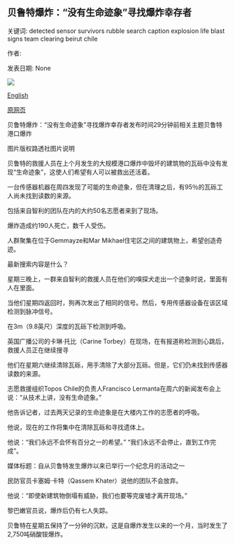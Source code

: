 ## 贝鲁特爆炸：“没有生命迹象”寻找爆炸幸存者

关键词: detected sensor survivors rubble search caption explosion life blast signs team clearing beirut chile

作者: 

发表日期: None

![](https://ichef.bbci.co.uk/news/1024/branded_news/12BF1/production/_114258767_ebc2a92b-e465-475a-8f9b-fa01c43277c9.jpg)

[English](Beirut%20explosion%3A%20%27No%20signs%20of%20life%27%20in%20search%20for%20blast%20survivors.md)

[原网页](https://www.bbc.com/news/world-middle-east-54044830)

贝鲁特爆炸：“没有生命迹象”寻找爆炸幸存者发布时间29分钟前相关主题贝鲁特港口爆炸

图片版权路透社图片说明

贝鲁特的救援人员在上个月发生的大规模港口爆炸中毁坏的建筑物的瓦砾中没有发现“生命迹象”，这使人们希望有人可以被救出还活着。

一台传感器机器在周四发现了可能的生命迹象，但在清理之后，有95％的瓦砾工人尚未找到读数的来源。

包括来自智利的团队在内的大约50名志愿者来到了现场。

爆炸造成约190人死亡，数千人受伤。

人群聚集在位于Gemmayze和Mar Mikhael住宅区之间的建筑物上，希望创造奇迹。

最新搜索内容是什么？

星期三晚上，一群来自智利的救援人员在他们的嗅探犬走出一个迹象时说，里面有人在里面。

当他们星期四返回时，狗再次发出了相同的信号。然后，专用传感器设备在该区域检测到脉冲信号。

在3m（9.8英尺）深度的瓦砾下检测到呼吸。

英国广播公司的卡琳·托比（Carine Torbey）在现场，在有报道称检测到心跳后，救援人员正在继续搜寻

他们在星期六继续清除瓦砾，用手清除了大部分瓦砾。但是，它们仍未找到传感器读数的来源。

志愿救援组织Topos Chile的负责人Francisco Lermanta在周六的新闻发布会上说：“从技术上讲，没有生命迹象。”

他告诉记者，过去两天记录的生命迹象是在大楼内工作的志愿者的呼吸。

他说，现在的工作将集中在清除瓦砾和寻找遗体上。

他说：“我们永远不会怀有百分之一的希望。” “我们永远不会停止，直到工作完成”。

媒体标题：自从贝鲁特发生爆炸以来已举行一个纪念月的活动之一

民防官员卡塞姆·卡特（Qassem Khater）说他的团队不会放弃。

他说：“即使新建筑物倒塌有威胁，我们也要等完废墟才离开现场。”

黎巴嫩官员说，爆炸后仍有七人失踪。

贝鲁特在星期五保持了一分钟的沉默，这是自爆炸发生以来的一个月，当时发生了2,750吨硝酸铵爆炸。